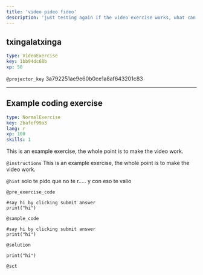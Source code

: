 ```yaml
---
title: 'video pideo fideo'
description: 'just testing again if the video exercise works, what can I do? I wont go over the audio until this is solved.'
---
```


## txingalatxinga

```yaml
type: VideoExercise
key: 1bb94dc68b
xp: 50
```

`@projector_key`
3a792251ae9e60b0ce1a8af643201c83

---

## Example coding exercise

```yaml
type: NormalExercise
key: 2bafef99a3
lang: r
xp: 100
skills: 1
```

This is an example exercise, the whole point is to make the video work.

`@instructions`
This is an example exercise, the whole point is to make the video work.

`@hint`
solo te pido que no te r..... y con eso te valio

`@pre_exercise_code`
```{r}
#say hi by clicking submit answer
print("hi")
```

`@sample_code`
```{r}
#say hi by clicking submit answer
print("hi")
```

`@solution`
```{r}
print("hi")
```

`@sct`
```{r}

```
